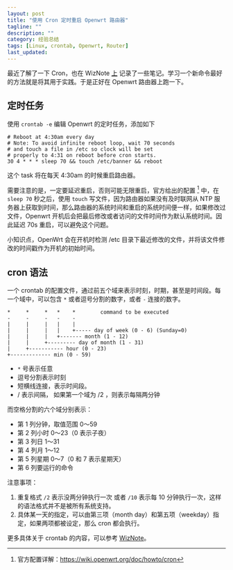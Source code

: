```yaml
---
layout: post
title: "使用 Cron 定时重启 Openwrt 路由器"
tagline: ""
description: ""
category: 经验总结
tags: [Linux, crontab, Openwrt, Router]
last_updated:
---
```


最近了解了一下 Cron，也在 WizNote [上](http://note.wiz.cn/pages/manage/biz/payRead.html?kb=8b40bf53-6ce7-4f5e-bbfc-99b2628340f3) 记录了一些笔记。学习一个新命令最好的方法就是将其用于实践。于是正好在 Openwrt 路由器上跑一下。

## 定时任务

使用 `crontab -e` 编辑 Openwrt 的定时任务，添加如下

    # Reboot at 4:30am every day
    # Note: To avoid infinite reboot loop, wait 70 seconds
    # and touch a file in /etc so clock will be set
    # properly to 4:31 on reboot before cron starts.
    30 4 * * * sleep 70 && touch /etc/banner && reboot

这个 task 将在每天 4:30am 的时候重启路由器。

需要注意的是，一定要延迟重启，否则可能无限重启，官方给出的配置 [^official] 中，在 `sleep 70` 秒之后，使用 `touch` 写文件，因为路由器如果没有及时联网从 NTP 服务器上获取到时间，那么路由器的系统时间和重启的系统时间便一样，如果修改过文件，Openwrt 开机后会把最后修改或者访问的文件时间作为默认系统时间。因此延迟 70s 重启，可以避免这个问题。

小知识点，OpenWrt 会在开机时检测 /etc 目录下最近修改的文件，并将该文件修改的时间戳作为开机的初始时间。

[^official]: 官方配置详解：<https://wiki.openwrt.org/doc/howto/cron>

## cron 语法
一个 crontab 的配置文件，通过前五个域来表示时刻，时期，甚至是时间段。每一个域中，可以包含 `*` 或者逗号分割的数字，或者 `-` 连接的数字。

    *     *     *   *    *        command to be executed
    -     -     -   -    -
    |     |     |   |    |
    |     |     |   |    +----- day of week (0 - 6) (Sunday=0)
    |     |     |   +------- month (1 - 12)
    |     |     +--------- day of month (1 - 31)
    |     +----------- hour (0 - 23)
    +------------- min (0 - 59)

- `*` 号表示任意
- 逗号分割表示时刻
- 短横线连接，表示时间段。
- / 表示间隔， 如果第一个域为 /2 ，则表示每隔两分钟


而空格分割的六个域分别表示：

- 第 1 列分钟，取值范围 0～59
- 第 2 列小时 0～23（0 表示子夜）
- 第 3 列日 1～31
- 第 4 列月 1～12
- 第 5 列星期 0～7（0 和 7 表示星期天）
- 第 6 列要运行的命令



注意事项：

1. 重复格式 `/2` 表示没两分钟执行一次 或者 `/10` 表示每 10 分钟执行一次，这样的语法格式并不是被所有系统支持。
2. 具体某一天的指定，可以由第三项（month day）和第五项（weekday）指定，如果两项都被设定，那么 cron 都会执行。


更多具体关于 crontab 的内容，可以参考 [WizNote](https://note.wiz.cn/pages/manage/biz/payRead.html?kb=8b40bf53-6ce7-4f5e-bbfc-99b2628340f3)。
